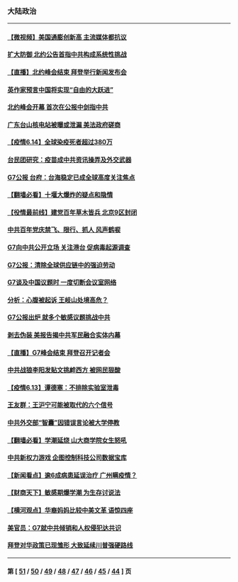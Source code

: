 ### 大陆政治
---
#### [【微视频】美国通膨创新高 主流媒体都抗议](../../pages/ncid277/n13021355.md) 
#### [扩大防御 北约公告首指中共构成系统性挑战](../../pages/ncid277/n13021758.md) 
#### [【直播】北约峰会结束 拜登举行新闻发布会](../../pages/ncid277/n13021603.md) 
#### [英作家预言中国将实现“自由的大跃进”](../../pages/ncid277/n13021279.md) 
#### [北约峰会开幕 首次在公报中剑指中共](../../pages/ncid277/n13021423.md) 
#### [广东台山核电站被曝或泄漏 美法政府磋商](../../pages/ncid277/n13021195.md) 
#### [【疫情6.14】全球染疫死者超过380万](../../pages/ncid277/n13020806.md) 
#### [台民团研究：疫苗成中共资讯操弄及外交武器](../../pages/ncid277/n13020873.md) 
#### [G7公报 台府：台海稳定已成全球高度关注焦点](../../pages/ncid277/n13020376.md) 
#### [【翻墙必看】十堰大爆炸的疑点和隐情](../../pages/ncid277/n13020292.md) 
#### [【役情最前线】建党百年草木皆兵 北京9区封闭](../../pages/ncid277/n13019869.md) 
#### [中共百年党庆禁飞、限行、抓人 风声鹤唳](../../pages/ncid277/n13019822.md) 
#### [G7向中共公开立场 关注港台 促病毒起源调查](../../pages/ncid277/n13019759.md) 
#### [G7公报：清除全球供应链中的强迫劳动](../../pages/ncid277/n13019695.md) 
#### [G7谈及中国议题时 一度切断会议室网络](../../pages/ncid277/n13019573.md) 
#### [分析：心腹被起诉 王岐山处境高危？](../../pages/ncid277/n13019426.md) 
#### [G7公报出炉 就多个敏感议题挑战中共](../../pages/ncid277/n13019389.md) 
#### [剥去伪装 美报告揭中共军民融合实体内幕](../../pages/ncid277/n13003729.md) 
#### [【直播】G7峰会结束 拜登召开记者会](../../pages/ncid277/n13019256.md) 
#### [中共战狼李阳发贴文挑衅西方 被网民狠酸](../../pages/ncid277/n13019032.md) 
#### [【疫情6.13】谭德塞：不排除实验室泄毒](../../pages/ncid277/n13019005.md) 
#### [王友群：王沪宁可能被取代的六个信号](../../pages/ncid277/n13018739.md) 
#### [中共外交部“智囊”因错误言论被大学停教](../../pages/ncid277/n13018922.md) 
#### [【翻墙必看】学潮延烧 山大商学院女生怒吼](../../pages/ncid277/n13018682.md) 
#### [中共新权力游戏 企图控制科技公司数据宝库](../../pages/ncid277/n13018282.md) 
#### [【新闻看点】逾6成病患延误治疗 广州瞒疫情？](../../pages/ncid277/n13018328.md) 
#### [【财商天下】敏感期爆学潮 为生存讨说法](../../pages/ncid277/n13018008.md) 
#### [【横河观点】华裔妈妈比较中美文革 语惊四座](../../pages/ncid277/n13018350.md) 
#### [美官员：G7就中共倾销和人权侵犯达共识](../../pages/ncid277/n13018231.md) 
#### [拜登对华政策已现雏形 大致延续川普强硬路线](../../pages/ncid277/n13018252.md) 

---
#### 第 [ [51](./51.md) / [50](./50.md) / [49](./49.md) / [48](./48.md) / [47](./47.md) / [46](./46.md) / [45](./45.md) / [44](./44.md) ] 页
